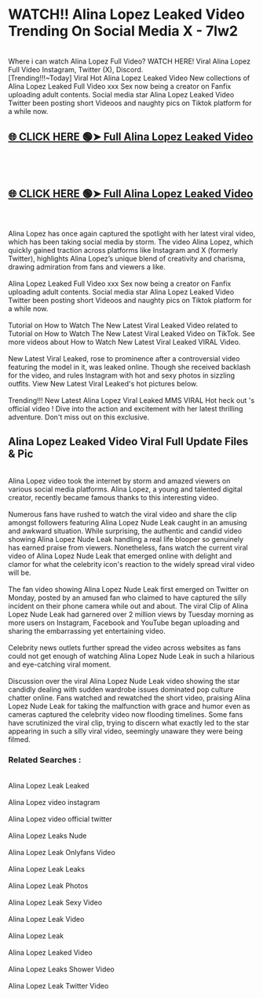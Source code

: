 # WATCH!! Alina Lopez Leaked Video Trending On Social Media X - 7lw2<br>
<br>
Where i can watch Alina Lopez Full Video? WATCH HERE! Viral Alina Lopez Full Video Instagram, Twitter (X), Discord.
<br>
[Trending!!!~Today] Viral Hot Alina Lopez Leaked Video New collections of Alina Lopez Leaked Full Video xxx Sex now being a creator on Fanfix uploading adult contents. Social media star Alina Lopez Leaked Video Twitter been posting short Videoos and naughty pics on Tiktok platform for a while now.
<br>
<h2><a href="https://onlyfansleakedmodels.blogspot.com/2024/09/alina-lopez-fucking-my-rappel.html">🌐 CLICK HERE 🟢➤ Full Alina Lopez Leaked Video</a></h2><br>
<br>
<h2><a href="https://onlyfansleakedmodels.blogspot.com/2024/09/alina-lopez-fucking-my-rappel.html">🌐 CLICK HERE 🟢➤ Full Alina Lopez Leaked Video</a></h2><br>
<br>
Alina Lopez has once again captured the spotlight with her latest viral video, which has been taking social media by storm. The video Alina Lopez, which quickly gained traction across platforms like Instagram and X (formerly Twitter), highlights Alina Lopez’s unique blend of creativity and charisma, drawing admiration from fans and viewers a like.
<br><br>
Alina Lopez Leaked Full Video xxx Sex now being a creator on Fanfix uploading adult contents. Social media star Alina Lopez Leaked Video Twitter been posting short Videoos and naughty pics on Tiktok platform for a while now.
<br><br>
Tutorial on How to Watch The New Latest Viral Leaked Video related to Tutorial on How to Watch The New Latest Viral Leaked Video on TikTok. See more videos about How to Watch New Latest Viral Leaked VIRAL Video.
<br><br>
New Latest Viral Leaked, rose to prominence after a controversial video featuring the model in it, was leaked online. Though she received backlash for the video, and rules Instagram with hot and sexy photos in sizzling outfits. View New Latest Viral Leaked's hot pictures below.
<br><br>
Trending!!! New Latest Alina Lopez Viral Leaked MMS VIRAL Hot heck out 's official video ! Dive into the action and excitement with her latest thrilling adventure. Don't miss out on this exclusive.
<br>
<h2>Alina Lopez Leaked Video Viral Full Update Files & Pic</h2>
<br>
Alina Lopez video took the internet by storm and amazed viewers on various social media platforms. Alina Lopez, a young and talented digital creator, recently became famous thanks to this interesting video.
<br><br>
Numerous fans have rushed to watch the viral video and share the clip amongst followers featuring Alina Lopez Nude Leak caught in an amusing and awkward situation. While surprising, the authentic and candid video showing Alina Lopez Nude Leak handling a real life blooper so genuinely has earned praise from viewers. Nonetheless, fans watch the current viral video of Alina Lopez Nude Leak that emerged online with delight and clamor for what the celebrity icon's reaction to the widely spread viral video will be.
<br><br>
The fan video showing Alina Lopez Nude Leak first emerged on Twitter on Monday, posted by an amused fan who claimed to have captured the silly incident on their phone camera while out and about. The viral Clip of Alina Lopez Nude Leak had garnered over 2 million views by Tuesday morning as more users on Instagram, Facebook and YouTube began uploading and sharing the embarrassing yet entertaining video.
<br><br>
Celebrity news outlets further spread the video across websites as fans could not get enough of watching Alina Lopez Nude Leak in such a hilarious and eye-catching viral moment.
<br><br>
Discussion over the viral Alina Lopez Nude Leak video showing the star candidly dealing with sudden wardrobe issues dominated pop culture chatter online. Fans watched and rewatched the short video, praising Alina Lopez Nude Leak for taking the malfunction with grace and humor even as cameras captured the celebrity video now flooding timelines. Some fans have scrutinized the viral clip, trying to discern what exactly led to the star appearing in such a silly viral video, seemingly unaware they were being filmed.
<br>
<h3>Related Searches :</h3>
<br>
Alina Lopez Leak Leaked
<br><br>
Alina Lopez video instagram
<br><br>
Alina Lopez video official twitter
<br><br>
Alina Lopez Leaks Nude
<br><br>
Alina Lopez Leak Onlyfans Video
<br><br>
Alina Lopez Leak Leaks
<br><br>
Alina Lopez Leak Photos
<br><br>
Alina Lopez Leak Sexy Video
<br><br>
Alina Lopez Leak Video
<br><br>
Alina Lopez Leak
<br><br>
Alina Lopez Leaked Video
<br><br>
Alina Lopez Leaks Shower Video
<br><br>
Alina Lopez Leak Twitter Video
